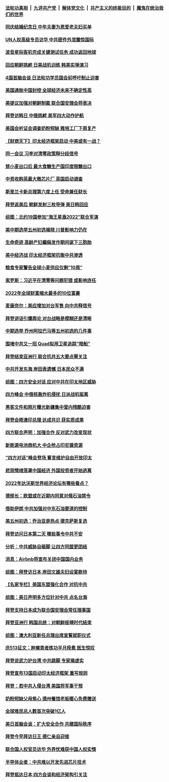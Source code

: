 ####  [法轮功真相](../../../../basic/blob/master/README.md?t=05270001) &nbsp;|&nbsp; [九评共产党](../../../../9ping.md/blob/master/README.md?t=05270001) &nbsp;|&nbsp; [解体党文化](../../../../jtdwh.md/blob/master/README.md?t=05270001)  &nbsp;|&nbsp; [共产主义的终极目的](../../../../gczydzjmd.md/blob/master/README.md?t=05270001) &nbsp;|&nbsp; [魔鬼在统治我们的世界](../../../../mgztzwmdsj.md/blob/master/README.md?t=05270001) 

#### [同庆结婚纪念日 中年夫妻为恩爱老夫妇买单](../pages/nsc418/n13745657.md?t=05270001) 

#### [UN人权高级专员访华 中共密件外泄震惊国际](../pages/nsc418/n13745817.md?t=05270001) 

#### [波音星际客机完成关键测试任务 成功返回地球](../pages/nsc418/n13745761.md?t=05270001) 

#### [回应朝鲜挑衅 日美战机训练 韩美实弹演习](../pages/nsc418/n13745731.md?t=05270001) 

#### [4国首脑会谈 日法轮功学员国会前呼吁制止迫害](../pages/nsc418/n13745575.md?t=05270001) 

#### [美国通胀中国封控 全球经济未来不确定性高](../pages/nsc418/n13745529.md?t=05270001) 

#### [美提议加强对朝鲜制裁 联合国安理会将表决](../pages/nsc418/n13745466.md?t=05270001) 

#### [拜登访韩日 中俄挑衅 美军四大动作护航](../pages/nsc418/n13745423.md?t=05270001) 

#### [美国会听证会调查奶粉短缺 雅培工厂下周复产](../pages/nsc418/n13745217.md?t=05270001) 

#### [【财商天下】印太经济框架启动 中美或有一战？](../pages/nsc418/n13745214.md?t=05270001) 

#### [同一会议 习李对清零政策释分歧信号](../pages/nsc418/n13745273.md?t=05270001) 

#### [禁小麦出口后 最大食糖生产国印度限糖出口](../pages/nsc418/n13745244.md?t=05270001) 

#### [中资收购英最大微芯片厂 英国启动调查](../pages/nsc418/n13745209.md?t=05270001) 

#### [斯里兰卡新总理第六度上任 受命兼任财长](../pages/nsc418/n13745141.md?t=05270001) 

#### [拜登返美后 朝鲜发射三枚导弹 美日韩回应](../pages/nsc418/n13745019.md?t=05270001) 

#### [组图：北约19国参加“海王星盾2022”联合军演](../pages/nsc418/n13745030.md?t=05270001) 

#### [美中期选举五州初选揭晓 川普影响力仍在](../pages/nsc418/n13745003.md?t=05270001) 

#### [生命奇迹 高龄产妇癫痫发作期间诞下三胞胎](../pages/nsc418/n13744623.md?t=05270001) 

#### [美中经济战 印太经济框架抗衡中共渗透](../pages/nsc418/n13744604.md?t=05270001) 

#### [粮食专家警告全球小麦供应仅剩“10周”](../pages/nsc418/n13744833.md?t=05270001) 

#### [索罗斯：习近平在清零等问题犯错 或影响连任](../pages/nsc418/n13744730.md?t=05270001) 

#### [2022年全球财富缩水最多的10位富豪](../pages/nsc418/n13744533.md?t=05270001) 

#### [麦康奈尔：美应增加对台军售 向中共释信号](../pages/nsc418/n13744626.md?t=05270001) 

#### [拜登讲话引爆舆论 对台战略是模糊还是清晰](../pages/nsc418/n13744490.md?t=05270001) 

#### [中期选举 乔州阿拉巴马等五州初选的几件事](../pages/nsc418/n13744403.md?t=05270001) 

#### [围堵中共又一招 Quad拟用卫星追踪“暗船”](../pages/nsc418/n13744412.md?t=05270001) 

#### [拜登结束亚洲行 联合抗共五大要点需关注](../pages/nsc418/n13744373.md?t=05270001) 

#### [中共开发东海 岸田表遗憾 日本民众不满](../pages/nsc418/n13744421.md?t=05270001) 

#### [组图：四方安全对话 应对中共在印太地区威胁](../pages/nsc418/n13744237.md?t=05270001) 

#### [四方峰会 中俄核轰炸机侵扰 日派战机驱离](../pages/nsc418/n13744375.md?t=05270001) 

#### [黑客文件和照片曝光新疆集中营内残酷迫害](../pages/nsc418/n13743846.md?t=05270001) 

#### [拜登会晤澳印总理 达成共识 获实质成果](../pages/nsc418/n13744230.md?t=05270001) 

#### [四方联合声明：加强合作 反对武力改变现状](../pages/nsc418/n13744126.md?t=05270001) 

#### [新能源电池商机大 中企抢占印尼镍资源](../pages/nsc418/n13744063.md?t=05270001) 

#### [“四方对话”峰会登场 誓言维护自由开放印太](../pages/nsc418/n13744033.md?t=05270001) 

#### [悲观情绪笼罩中国经济 外国投资者开始逃离](../pages/nsc418/n13743825.md?t=05270001) 

#### [2022年达沃斯世界经济论坛有哪些看点？](../pages/nsc418/n13743859.md?t=05270001) 

#### [德部长：欧盟或在近期内同意对俄石油禁令](../pages/nsc418/n13743952.md?t=05270001) 

#### [借助伊朗 中共加强对中东石油要道的控制](../pages/nsc418/n13743911.md?t=05270001) 

#### [美五州初选：乔治亚是热点 德克萨斯复选](../pages/nsc418/n13743805.md?t=05270001) 

#### [拜登访问日本第二天 哪些事令中共不安](../pages/nsc418/n13743822.md?t=05270001) 

#### [分析：中共威胁自砸脚 让四方同盟更团结](../pages/nsc418/n13743783.md?t=05270001) 

#### [消息：Airbnb将宣布关闭中国国内业务](../pages/nsc418/n13743811.md?t=05270001) 

#### [组图：拜登访日本 岸田文雄夫妇设宴款待](../pages/nsc418/n13743749.md?t=05270001) 

#### [【名家专栏】美国东盟强化合作 对抗中共](../pages/nsc418/n13743580.md?t=05270001) 

#### [组图：美日声明多方位针对中共 点名台海](../pages/nsc418/n13743686.md?t=05270001) 

#### [拜登支持日本成为联合国安理会常任理事国](../pages/nsc418/n13743703.md?t=05270001) 

#### [拜登亚洲行 韩国总统：对朝鲜绥靖时代结束](../pages/nsc418/n13743551.md?t=05270001) 

#### [组图：澳大利亚新任总理出席宣誓就职仪式](../pages/nsc418/n13743496.md?t=05270001) 

#### [庆513征文：肿瘤患者炼功半月痊愈 医生惊叹](../pages/nsc418/n13742971.md?t=05270001) 

#### [拜登说武力护台湾 中共跳脚 专家揭虚实](../pages/nsc418/n13743620.md?t=05270001) 

#### [拜登宣布13国启动印太经济框架 重写规则](../pages/nsc418/n13743484.md?t=05270001) 

#### [拜登：若中共入侵台湾 美国将军事干预](../pages/nsc418/n13743353.md?t=05270001) 

#### [奶粉短缺父母焦心 德州餐馆老板暖心免费赠送](../pages/nsc418/n13743027.md?t=05270001) 

#### [全球难民总人数首次突破1亿人](../pages/nsc418/n13743371.md?t=05270001) 

#### [美日首脑会谈：扩大安全合作 共建国际秩序](../pages/nsc418/n13743420.md?t=05270001) 

#### [拜登今早拜访日王 德仁亲自迎接](../pages/nsc418/n13743190.md?t=05270001) 

#### [联合国人权官员访华 外界忧难获中国人权实情](../pages/nsc418/n13743139.md?t=05270001) 

#### [半导体业者：中共难以开发先进芯片技术](../pages/nsc418/n13743079.md?t=05270001) 

#### [拜登抵达日本 四方会谈和经济架构引关注](../pages/nsc418/n13742788.md?t=05270001) 

